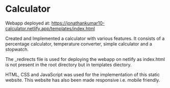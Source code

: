# Calculator

Webapp deployed at: https://jonathankumar10-calculator.netlify.app/templates/index.html

Created and Implemented a calculator with various features. 
It consists of a percentage calculator, temperature converter, simple calculator and a stopwatch.


The _redirects file is used for deploying the webapp on netlify as index.html is not present in the root directory but in templates diectory.

HTML, CSS and JavaScript was used for the implementation of this static website.
This website has also been made responsive i.e. mobile friendly.
